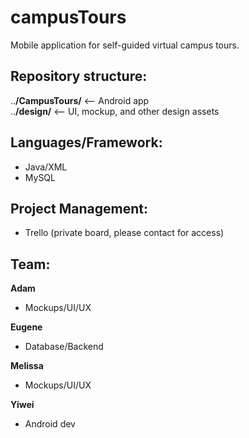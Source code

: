 # campusTours
Mobile application for self-guided virtual campus tours.  

## Repository structure:  
..**/CampusTours/**         <-- Android app  
..**/design/**              <-- UI, mockup, and other design assets  

## Languages/Framework:  
- Java/XML  
- MySQL
  
## Project Management:  
- Trello (private board, please contact for access)  

## Team:  
**Adam**  
- Mockups/UI/UX  

**Eugene**  
- Database/Backend  

**Melissa**  
- Mockups/UI/UX  

**Yiwei**  
- Android dev  
